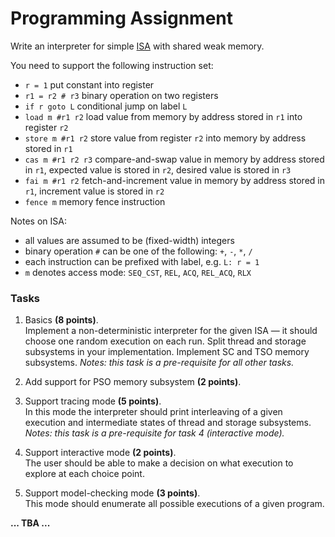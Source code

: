# Programming Assignment

Write an interpreter for simple [ISA](https://en.wikipedia.org/wiki/Instruction_set_architecture) 
with shared weak memory.

You need to support the following instruction set: 

- `r = 1` put constant into register
- `r1 = r2 # r3` binary operation on two registers 
- `if r goto L` conditional jump on label `L` 
- `load m #r1 r2` load value from memory by address stored in `r1` into register `r2` 
- `store m #r1 r2` store value from register `r2` into memory by address stored in `r1` 
- `cas m #r1 r2 r3` compare-and-swap value in memory by address stored in `r1`, 
     expected value is stored in `r2`, desired value is stored in `r3` 
- `fai m #r1 r2` fetch-and-increment value in memory by address stored in `r1`, 
     increment value is stored in `r2` 
- `fence m` memory fence instruction 

Notes on ISA:

- all values are assumed to be (fixed-width) integers 
- binary operation `#` can be one of the following: `+`, `-`, `*`, `/`
- each instruction can be prefixed with label, e.g. `L: r = 1`
- `m` denotes access mode: `SEQ_CST`, `REL`, `ACQ`, `REL_ACQ`, `RLX`

### Tasks

1. Basics **(8 points)**. \
   Implement a non-deterministic interpreter for the given ISA — it should choose one random execution on each run. 
   Split thread and storage subsystems in your implementation. 
   Implement SC and TSO memory subsystems. 
   *Notes: this task is a pre-requisite for all other tasks.*

2. Add support for PSO memory subsystem **(2 points)**.

3. Support tracing mode **(5 points)**. \
   In this mode the interpreter should print interleaving of a given execution 
   and intermediate states of thread and storage subsystems. 
   *Notes: this task is a pre-requisite for task 4 (interactive mode).*

4. Support interactive mode **(2 points)**. \
   The user should be able to make a decision on what execution to explore at each choice point. 

5. Support model-checking mode **(3 points)**. \
   This mode should enumerate all possible executions of a given program.

**... TBA ...** 
